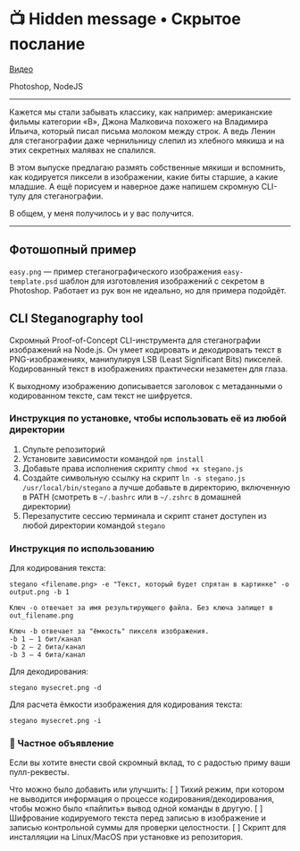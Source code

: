 # 📺 Hidden message • Скрытое послание

[Видео](https://localhost/#tbd)

Photoshop, NodeJS

---

Кажется мы стали забывать классику, как например: американские фильмы категории «B», Джона Малковича похожего на Владимира Ильича, который писал письма молоком между строк. А ведь Ленин для стеганографии даже чернильницу слепил из хлебного мякиша и на этих секретных малявах не спалился.

В этом выпуске предлагаю размять собственные мякиши и вспомнить, как кодируется пиксели в изображении, какие биты старшие, а какие младшие. А ещё порисуем и наверное даже напишем скромную CLI-тулу для стеганографии.

В общем, у меня получилось и у вас получится.

---

## Фотошопный пример

`easy.png` — пример стеганографического изображения
`easy-template.psd` шаблон для изготовления изображений с секретом в Photoshop. Работает из рук вон не идеально, но для примера подойдёт.

## CLI Steganography tool

Скромный Proof-of-Concept CLI-инструмента для стеганографии изображений на Node.js. Он умеет кодировать и декодировать текст в PNG-изображениях, манипулируя LSB (Least Significant Bits) пикселей. Кодированный текст в изображениях практически незаметен для глаза.

К выходному изображению дописывается заголовок с метаданными о кодированном тексте, сам текст не шифруется.

### Инструкция по установке, чтобы использовать её из любой директории

1. Спульте репозиторий
2. Установите зависимости командой `npm install`
3. Добавьте права исполнения скрипту `chmod +x stegano.js`
4. Создайте символьную ссылку на скрипт `ln -s stegano.js /usr/local/bin/stegano` а лучше добавьте в директорию, включенную в PATH (смотреть в `~/.bashrc` или в `~/.zshrc` в домашней директории)
5. Перезапустите сессию терминала и скрипт станет доступен из любой директории командой `stegano`

### Инструкция по использованию

Для кодирования текста:

```
stegano <filename.png> -e "Текст, который будет спрятан в картинке" -o output.png -b 1

Ключ -o отвечает за имя результирующего файла. Без ключа запищет в out_filename.png

Ключ -b отвечает за "ёмкость" пикселя изображения.
-b 1 — 1 бит/канал
-b 2 — 2 бита/канал
-b 3 — 4 бита/канал
```

Для декодирования:

```
stegano mysecret.png -d
```

Для расчета ёмкости изображения для кодирования текста:

```
stegano mysecret.png -i
```

### 🥸 Частное объявление

Если вы хотите внести свой скромный вклад, то с радостью приму ваши пулл-реквесты.

Что можно было добавить или улучшить:
[ ] Тихий режим, при котором не выводится информация о процессе кодирования/декодирования, чтобы можно было «пайпить» вывод одной команды в другую.
[ ] Шифрование кодируемого текста перед записью в изображение и записью контрольной суммы для проверки целостности.
[ ] Скрипт для инсталляции на Linux/MacOS при установке из репозитория.
